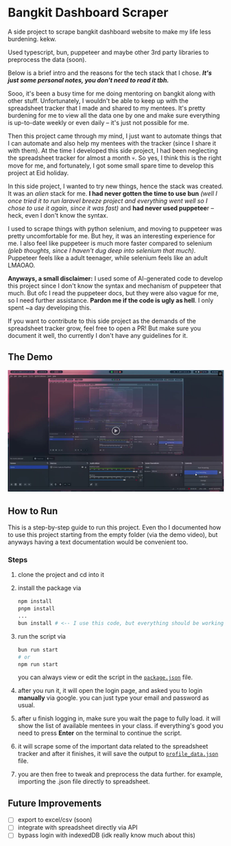 # Bangkit Dashboard Scraper

A side project to scrape bangkit dashboard website to make my life less burdening. kekw.

Used typescript, bun, puppeteer and maybe other 3rd party libraries to preprocess the data (soon).

Below is a brief intro and the reasons for the tech stack that I chose. **_It's just some personal notes, you don't need to read it tbh._**

Sooo, it's been a busy time for me doing mentoring on bangkit along with other stuff. Unfortunately, I wouldn't be able to keep up with the spreadsheet tracker that I made and shared to my mentees. It's pretty burdening for me to view all the data one by one and make sure everything is up-to-date weekly or even daily – it's just not possible for me.

Then this project came through my mind, I just want to automate things that I can automate and also help my mentees with the tracker (since I share it with them). At the time I developed this side project, I had been neglecting the spreadsheet tracker for almost a month 💀. So yes, I think this is the right move for me, and fortunately, I got some small spare time to develop this project at Eid holiday.

In this side project, I wanted to try new things, hence the stack was created. It was an _alien_ stack for me. **I had never gotten the time to use bun** _(well I once tried it to run laravel breeze project and everything went well so I chose to use it again, since it was fast)_ and **had never used puppetee**r – heck, even I don't know the syntax.

I used to scrape things with python selenium, and moving to puppeteer was pretty uncomfortable for me. But hey, it was an interesting experience for me. I also feel like puppeteer is much more faster compared to selenium _(pleb thoughts, since I haven't dug deep into selenium that much)_. Puppeteer feels like a adult teenager, while selenium feels like an adult LMAOAO.

**Anyways, a small disclaimer:** I used some of AI-generated code to develop this project since I don't know the syntax and mechanism of puppeteer that much. But ofc I read the puppeteer docs, but they were also vague for me, so I need further assistance. **Pardon me if the code is ugly as hell**. I only spent ~a day developing this.

If you want to contribute to this side project as the demands of the spreadsheet tracker grow, feel free to open a PR! But make sure you document it well, tho currently I don't have any guidelines for it.

## The Demo

[![Drive Video](/docs/thumbnail.png)](https://drive.google.com/file/d/1Vm6LOc4BTR1BNAmyknrGwFYgjky16HK2/preview)

## How to Run

This is a step-by-step guide to run this project. Even tho I documented how to use this project starting from the empty folder (via the demo video), but anyways having a text documentation would be convenient too.

### Steps

1. clone the project and cd into it
2. install the package via

   ```bash
   npm install
   pnpm install
   ...
   bun install # <-- I use this code, but everything should be working as expected too
   ```

3. run the script via

   ```bash
   bun run start
   # or
   npm run start
   ```

   you can always view or edit the script in the [`package.json`](package.json) file.

4. after you run it, it will open the login page, and asked you to login **manually** via google. you can just type your email and password as usual.

5. after u finish logging in, make sure you wait the page to fully load. it will show the list of available mentees in your class. if everything's good you need to press **Enter** on the terminal to continue the script.

6. it will scrape some of the important data related to the spreadsheet tracker and after it finishes, it will save the output to [`profile_data.json`](example_profile_data.json) file.

7. you are then free to tweak and preprocess the data further. for example, importing the .json file directly to spreadsheet.

## Future Improvements

- [ ] export to excel/csv (soon)
- [ ] integrate with spreadsheet directly via API
- [ ] bypass login with indexedDB (idk really know much about this)

